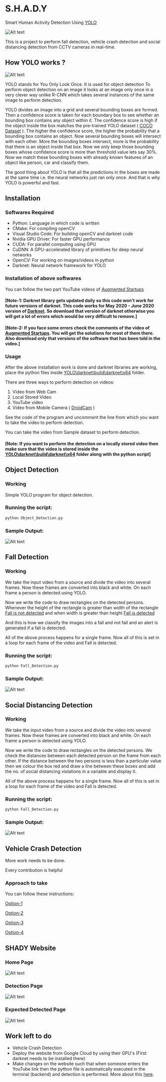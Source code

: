 # S.H.A.D.Y

Smart Human Activity Detection Using [YOLO](https://pjreddie.com/darknet/yolo/)

![Alt text](https://github.com/vibhorkrishna/S.H.A.D.Y/blob/main/SHADY%20Website/shady.PNG?raw=true)

This is a project to perform fall detection, vehicle crash detection and social distancing detection from CCTV cameras in real-time.
## How YOLO works ?

![Alt text](https://cdn-images-1.medium.com/max/1024/1*bSLNlG7crv-p-m4LVYYk3Q.png)

YOLO stands for You Only Look Once. It is used for object detection
To perform object detection on an image it looks at an image only once in a very clever way unlike R-CNN which takes several instances of the same image to perform detection. 

YOLO divides an image into a grid and several bounding boxes are formed. Then a confidence score is taken for each boundary box to see whether an bounding box contains any object within it. The confidence score is high if the object inside the box matches the pre-trained YOLO dataset ( [COCO Dataset](https://cocodataset.org/) ). The higher the confidence score, the higher the probability that a bounding box contains an object. Now several bounding boxes will intersect with each other. More the bounding boxes intersect, more is the probability that there is an object inside that box. Now we only keep those bounding boxes whose confidence score is more than threshold value lets say 30%. Now we match these bounding boxes with already known features of an object like person, car and classify them.

The good thing about YOLO is that all the predictions in the boxes are made at the same time i.e. the neural networks just ran only once.
And that is why YOLO is powerful and fast.

## Installation

### Softwares Required
* Python: Language in which code is written
* CMake: For compiling openCV
* Visual Studio Code: For building openCV and darknet code
* Nvidia GPU Driver: For faster GPU performance
* CUDA: For parallel computing using GPU
* CuDNN: A GPU-accelerated library of primitives for deep neural networks
* OpenCV: For working on images/videos in python
* Darknet: Neural network framework for YOLO
### Installation of above softwares
You can follow the two part YouTube videos of [Augmented Startups](https://www.youtube.com/watch?v=5pYh1rFnNZs&ab_channel=AugmentedStartups)
#### [Note-1: Darknet library gets updated daily so this code won't work for future versions of darknet. This code works for May 2020 - June 2020 version of [Darknet](https://github.com/AlexeyAB/darknet). So download that version of darknet otherwise you will get a lot of errors which would be very difficult to remove.]
#### [Note-2: If you face some errors check the comments of the video of [Augmented Startups](https://www.youtube.com/watch?v=5pYh1rFnNZs&ab_channel=AugmentedStartups). You will get the solutions for most of them there. Also download only that versions of the software that has been told in the video.]
### Usage
After the above installation work is done and darknet libraries are working, place the python files inside [YOLO\darknet\build\darknet\x64]() folder.

There are three ways to perform detection on videos:
1. Video from Web Cam
2. Local Stored Video
3. YouTube video
4. Video from Mobile Camera ( [DroidCam](https://www.dev47apps.com/) )

See the code of the program and uncomment the line from which you want to take the  video to perform detection.

You can take the video from Sample dataset to perform detection.
#### [Note: If you want to perform the detection on a locally stored video then make sure that the video is stored inside the [YOLO\darknet\build\darknet\x64]() folder along with the python script]

## Object Detection
### Working
Simple YOLO program for object detection.

### Running the script:
```python
python Object_Detection.py
```
### Sample Output:
![Alt text](https://miro.medium.com/max/872/1*wnr2e-W3WvYk_G51Y4oMCQ.png)
## Fall Detection
### Working
We take the input video from a source and  divide the video into several frames. Now these frames are converted into black and white. On each frame a person is detected using YOLO. 

Now we write the code to draw rectangles on the detected persons. Whenever the height of the rectangle is greater than width of the rectangle [Fall is not detected]() and when width is greater than height [Fall is detected]()

And this is how we classify the images into a fall and not fall and an alert is generated if a fall is detected.

All of the above process happens for a single frame. Now all of this is set in a loop for each frame of the video and Fall is detected.
### Running the script:
```python
python Fall_Detection.py
```
### Sample Output:
![Alt text](https://media.springernature.com/original/springer-static/image/chp%3A10.1007%2F978-981-15-3383-9_2/MediaObjects/486787_1_En_2_Fig3_HTML.png)

## Social Distancing Detection
### Working
We take the input video from a source and  divide the video into several frames. Now these frames are converted into black and white. On each frame a person is detected using YOLO. 

Now we write the code to draw rectangles on the detected persons. We check the distances between each detected person on the frame from each other. If the distance between the two persons is less than a particular value then we colour the box red and draw a line between these boxes and add the no. of social distancing violations in a variable and display it. 

All of the above process happens for a single frame. Now all of this is set in a loop for each frame of the video and Fall is detected.
### Running the script:
```python
python Fall_Detection.py
```
### Sample Output:
![Alt text](https://www.pyimagesearch.com/wp-content/uploads/2020/05/social_distance_detector_people_detections.jpg)

## Vehicle Crash Detection

More work needs to be done.

Every contribution is helpful
### Approach to take
You can follow these instructions:

 [Option-1](https://arxiv.org/pdf/1911.10037) 
 
 [Option-2](https://ieeexplore.ieee.org/abstract/document/8786306) 
 
 [Option-3](https://ieeexplore.ieee.org/document/8832160?denied=) 		

 [Option-4](https://www.hindawi.com/journals/jat/2020/9194028/) 

## SHADY Website

### Home Page
![Alt text](https://github.com/vibhorkrishna/S.H.A.D.Y/blob/main/SHADY%20Website/home.PNG?raw=true)
### Detection Page
![Alt text](https://github.com/vibhorkrishna/S.H.A.D.Y/blob/main/SHADY%20Website/detection.PNG?raw=true)
### Expected Detected Page
![Alt text](https://github.com/vibhorkrishna/S.H.A.D.Y/blob/main/SHADY%20Website/video.PNG?raw=true)

## Work left to do
* Vehicle Crash Detection
* Deploy the website from Google Cloud by using their GPU's (First darknet needs to be installed there)
* Make changes on the website such that when someone enters the YouTube link then the python file is automatically executed in the terminal (backend) and detection is performed. More about this [here](https://stackoverflow.com/questions/63721161/how-to-run-a-python-file-using-the-input-from-an-html-form-and-show-the-results).